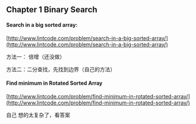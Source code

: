 ## Chapter 1 Binary Search

#### Search in a big sorted array:

[http://www.lintcode.com/problem/search-in-a-big-sorted-array/](http://www.lintcode.com/problem/search-in-a-big-sorted-array/)

方法一： 倍增（还没做）

方法二：二分查找，先找到边界（自己的方法）

#### Find minimum in Rotated Sorted Array

[http://www.lintcode.com/problem/find-minimum-in-rotated-sorted-array/](http://www.lintcode.com/problem/find-minimum-in-rotated-sorted-array/)

自己 想的太复杂了，看答案



